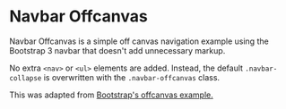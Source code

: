 Navbar Offcanvas
================

Navbar Offcanvas is a simple off canvas navigation example using the Bootstrap 3 navbar that doesn't add unnecessary markup.

No extra `<nav>` or `<ul>` elements are added. Instead, the default `.navbar-collapse` is overwritten with the `.navbar-offcanvas` class.

This was adapted from [Bootstrap's offcanvas example.](http://getbootstrap.com/examples/offcanvas/)